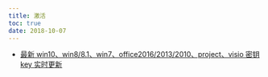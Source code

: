 ```yaml
---
title: 激活
toc: true
date: 2018-10-07
---
```



- [最新 win10、win8/8.1、win7、office2016/2013/2010、project、visio 密钥 key 实时更新](http://www.yishimei123.com/computer/349.html)

